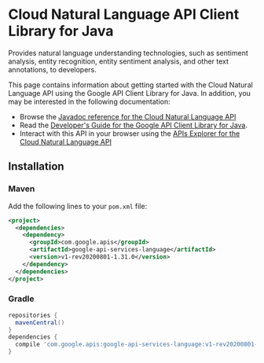 # Cloud Natural Language API Client Library for Java

Provides natural language understanding technologies, such as sentiment analysis, entity recognition, entity sentiment analysis, and other text annotations, to developers.

This page contains information about getting started with the Cloud Natural Language API
using the Google API Client Library for Java. In addition, you may be interested
in the following documentation:

* Browse the [Javadoc reference for the Cloud Natural Language API][javadoc]
* Read the [Developer's Guide for the Google API Client Library for Java][google-api-client].
* Interact with this API in your browser using the [APIs Explorer for the Cloud Natural Language API][api-explorer]

## Installation

### Maven

Add the following lines to your `pom.xml` file:

```xml
<project>
  <dependencies>
    <dependency>
      <groupId>com.google.apis</groupId>
      <artifactId>google-api-services-language</artifactId>
      <version>v1-rev20200801-1.31.0</version>
    </dependency>
  </dependencies>
</project>
```

### Gradle

```gradle
repositories {
  mavenCentral()
}
dependencies {
  compile 'com.google.apis:google-api-services-language:v1-rev20200801-1.31.0'
}
```

[javadoc]: https://googleapis.dev/java/google-api-services-language/latest/index.html
[google-api-client]: https://github.com/googleapis/google-api-java-client/
[api-explorer]: https://developers.google.com/apis-explorer/#p/language/v1/
